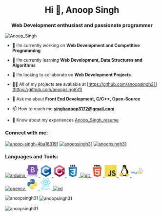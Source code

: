 <h1 align="center">Hi 👋, Anoop Singh</h1>
<h3 align="center">Web Development enthusiast and passionate programmer</h3>

<p align="left"> <img src="https://komarev.com/ghpvc/?username=anoopsingh31&label=Profile%20views&color=0e75b6&style=flat" alt="Anoop_Singh" /> </p>

- 🔭 I’m currently working on **Web Development and Competitive Programming**

- 🌱 I’m currently learning **Web Development, Data Structures and Algorithms**

- 👯 I’m looking to collaborate on **Web Development Projects**

- 👨‍💻 All of my projects are available at [https://github.com/anoopsingh31](https://github.com/anoopsingh31)

- 💬 Ask me about **Front End Development, C/C++, Open-Source**

- 📫 How to reach me **singhanoop3172@gmail.com**

- 📄 Know about my experiences [Anoop_Singh_resume](https://drive.google.com/file/d/1_E_ago4EoonwIdngP7jbwvxSgiN-xLS2/view?usp=sharing)

<h3 align="left">Connect with me:</h3>
<p align="left">
<a href="https://www.linkedin.com/in/anoop-singh-4ba183191/" target="blank"><img align="center" src="https://raw.githubusercontent.com/rahuldkjain/github-profile-readme-generator/master/src/images/icons/Social/linked-in-alt.svg" alt="anoop-singh-4ba183191" height="30" width="40" /></a>
<a href="https://www.codechef.com/users/anoopsingh31" target="blank"><img align="center" src="https://cdn.jsdelivr.net/npm/simple-icons@3.1.0/icons/codechef.svg" alt="anoopsingh31" height="30" width="40" /></a>
<a href="https://auth.geeksforgeeks.org/user/anoopsingh31" target="blank"><img align="center" src="https://raw.githubusercontent.com/rahuldkjain/github-profile-readme-generator/master/src/images/icons/Social/geeks-for-geeks.svg" alt="anoopsingh31" height="30" width="40" /></a>
</p>

<h3 align="left">Languages and Tools:</h3>
<p align="left"> <a href="https://www.arduino.cc/" target="_blank"> <img src="https://cdn.worldvectorlogo.com/logos/arduino-1.svg" alt="arduino" width="40" height="40"/> </a> <a href="https://getbootstrap.com" target="_blank"> <img src="https://raw.githubusercontent.com/devicons/devicon/master/icons/bootstrap/bootstrap-plain-wordmark.svg" alt="bootstrap" width="40" height="40"/> </a> <a href="https://www.cprogramming.com/" target="_blank"> <img src="https://raw.githubusercontent.com/devicons/devicon/master/icons/c/c-original.svg" alt="c" width="40" height="40"/> </a> <a href="https://www.w3schools.com/cpp/" target="_blank"> <img src="https://raw.githubusercontent.com/devicons/devicon/master/icons/cplusplus/cplusplus-original.svg" alt="cplusplus" width="40" height="40"/> </a> <a href="https://www.w3schools.com/css/" target="_blank"> <img src="https://raw.githubusercontent.com/devicons/devicon/master/icons/css3/css3-original-wordmark.svg" alt="css3" width="40" height="40"/> </a> <a href="https://git-scm.com/" target="_blank"> <img src="https://www.vectorlogo.zone/logos/git-scm/git-scm-icon.svg" alt="git" width="40" height="40"/> </a> <a href="https://www.w3.org/html/" target="_blank"> <img src="https://raw.githubusercontent.com/devicons/devicon/master/icons/html5/html5-original-wordmark.svg" alt="html5" width="40" height="40"/> </a> <a href="https://developer.mozilla.org/en-US/docs/Web/JavaScript" target="_blank"> <img src="https://raw.githubusercontent.com/devicons/devicon/master/icons/javascript/javascript-original.svg" alt="javascript" width="40" height="40"/> </a> <a href="https://www.linux.org/" target="_blank"> <img src="https://raw.githubusercontent.com/devicons/devicon/master/icons/linux/linux-original.svg" alt="linux" width="40" height="40"/> </a> <a href="https://www.mysql.com/" target="_blank"> <img src="https://raw.githubusercontent.com/devicons/devicon/master/icons/mysql/mysql-original-wordmark.svg" alt="mysql" width="40" height="40"/> </a> <a href="https://opencv.org/" target="_blank"> <img src="https://www.vectorlogo.zone/logos/opencv/opencv-icon.svg" alt="opencv" width="40" height="40"/> </a> <a href="https://www.python.org" target="_blank"> <img src="https://raw.githubusercontent.com/devicons/devicon/master/icons/python/python-original.svg" alt="python" width="40" height="40"/> </a> <a href="https://reactjs.org/" target="_blank"> <img src="https://raw.githubusercontent.com/devicons/devicon/master/icons/react/react-original-wordmark.svg" alt="react" width="40" height="40"/> </a> <a href="https://www.adobe.com/products/xd.html" target="_blank"> <img src="https://cdn.worldvectorlogo.com/logos/adobe-xd.svg" alt="xd" width="40" height="40"/> </a> </p>

<p><img align="left" src="https://github-readme-stats.vercel.app/api/top-langs?username=anoopsingh31&show_icons=true&locale=en&layout=compact" alt="anoopsingh31" /></p>

<p>&nbsp;<img align="center" src="https://github-readme-stats.vercel.app/api?username=anoopsingh31&show_icons=true&locale=en" alt="anoopsingh31" /></p>

<p><img align="center" src="https://github-readme-streak-stats.herokuapp.com/?user=anoopsingh31&" alt="anoopsingh31" /></p>
